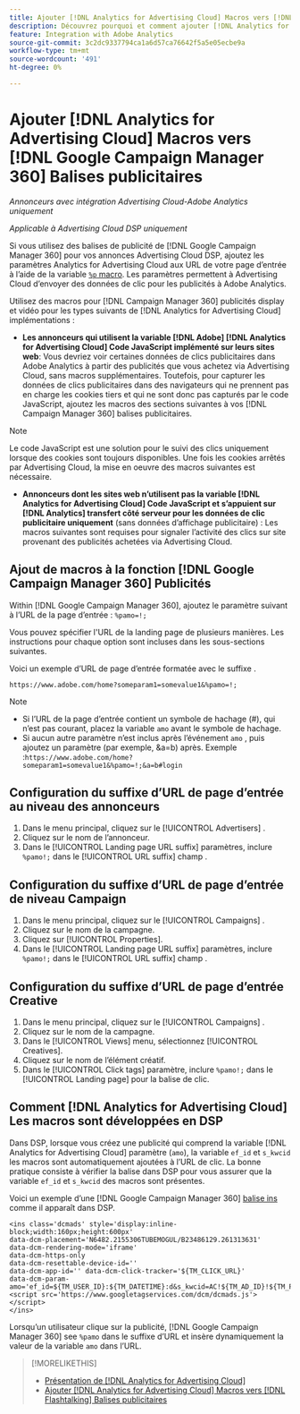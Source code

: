 ```yaml
---
title: Ajouter [!DNL Analytics for Advertising Cloud] Macros vers [!DNL Google Campaign Manager 360] Balises publicitaires
description: Découvrez pourquoi et comment ajouter [!DNL Analytics for Advertising Cloud] des macros à [!DNL Google Campaign Manager 360] balises publicitaires
feature: Integration with Adobe Analytics
source-git-commit: 3c2dc9337794ca1a6d57ca76642f5a5e05ecbe9a
workflow-type: tm+mt
source-wordcount: '491'
ht-degree: 0%

---
```


# Ajouter [!DNL Analytics for Advertising Cloud] Macros vers [!DNL Google Campaign Manager 360] Balises publicitaires

*Annonceurs avec intégration Advertising Cloud-Adobe Analytics uniquement*

*Applicable à Advertising Cloud DSP uniquement*

Si vous utilisez des balises de publicité de [!DNL Google Campaign Manager 360] pour vos annonces Advertising Cloud DSP, ajoutez les paramètres Analytics for Advertising Cloud aux URL de votre page d’entrée à l’aide de la variable [`%p` macro](https://support.google.com/campaignmanager/table/6096962). Les paramètres permettent à Advertising Cloud d’envoyer des données de clic pour les publicités à Adobe Analytics.

Utilisez des macros pour [!DNL Campaign Manager 360] publicités display et vidéo pour les types suivants de [!DNL Analytics for Advertising Cloud] implémentations :

* **Les annonceurs qui utilisent la variable [!DNL Adobe] [!DNL Analytics for Advertising Cloud] Code JavaScript implémenté sur leurs sites web**: Vous devriez voir certaines données de clics publicitaires dans Adobe Analytics à partir des publicités que vous achetez via Advertising Cloud, sans macros supplémentaires. Toutefois, pour capturer les données de clics publicitaires dans des navigateurs qui ne prennent pas en charge les cookies tiers et qui ne sont donc pas capturés par le code JavaScript, ajoutez les macros des sections suivantes à vos [!DNL Campaign Manager 360] balises publicitaires.

>[!NOTE]
>
>Le code JavaScript est une solution pour le suivi des clics uniquement lorsque des cookies sont toujours disponibles. Une fois les cookies arrêtés par Advertising Cloud, la mise en oeuvre des macros suivantes est nécessaire.

* **Annonceurs dont les sites web n’utilisent pas la variable [!DNL Analytics for Advertising Cloud] Code JavaScript et s’appuient sur [!DNL Analytics] transfert côté serveur pour les données de clic publicitaire uniquement** (sans données d’affichage publicitaire) : Les macros suivantes sont requises pour signaler l’activité des clics sur site provenant des publicités achetées via Advertising Cloud.

## Ajout de macros à la fonction [!DNL Google Campaign Manager 360] Publicités

Within [!DNL Google Campaign Manager 360], ajoutez le paramètre suivant à l’URL de la page d’entrée : `%pamo=!;`

Vous pouvez spécifier l&#39;URL de la landing page de plusieurs manières. Les instructions pour chaque option sont incluses dans les sous-sections suivantes.

Voici un exemple d’URL de page d’entrée formatée avec le suffixe .

```
https://www.adobe.com/home?someparam1=somevalue1&%pamo=!;
```

>[!NOTE]
>
>
>* Si l’URL de la page d’entrée contient un symbole de hachage (#), qui n’est pas courant, placez la variable `amo` avant le symbole de hachage.
>* Si aucun autre paramètre n’est inclus après l’événement `amo` , puis ajoutez un paramètre (par exemple, &amp;a=b) après. Exemple :`https://www.adobe.com/home?someparam1=somevalue1&%pamo=!;&a=b#login`


## Configuration du suffixe d’URL de page d’entrée au niveau des annonceurs

1. Dans le menu principal, cliquez sur le [!UICONTROL Advertisers] .
1. Cliquez sur le nom de l’annonceur.
1. Dans le [!UICONTROL Landing page URL suffix] paramètres, inclure `%pamo!;` dans le [!UICONTROL URL suffix] champ .

## Configuration du suffixe d’URL de page d’entrée de niveau Campaign

1. Dans le menu principal, cliquez sur le [!UICONTROL Campaigns] .
1. Cliquez sur le nom de la campagne.
1. Cliquez sur [!UICONTROL Properties].
1. Dans le [!UICONTROL Landing page URL suffix] paramètres, inclure `%pamo!;` dans le [!UICONTROL URL suffix] champ .

## Configuration du suffixe d’URL de page d’entrée Creative

1. Dans le menu principal, cliquez sur le [!UICONTROL Campaigns] .
1. Cliquez sur le nom de la campagne.
1. Dans le [!UICONTROL Views] menu, sélectionnez [!UICONTROL Creatives].
1. Cliquez sur le nom de l’élément créatif.
1. Dans le [!UICONTROL Click tags] paramètre, inclure `%pamo!;` dans le [!UICONTROL Landing page] pour la balise de clic.

## Comment [!DNL Analytics for Advertising Cloud] Les macros sont développées en DSP

Dans DSP, lorsque vous créez une publicité qui comprend la variable [!DNL Analytics for Advertising Cloud] paramètre (`amo`), la variable `ef_id` et `s_kwcid` les macros sont automatiquement ajoutées à l’URL de clic. La bonne pratique consiste à vérifier la balise dans DSP pour vous assurer que la variable `ef_id` et `s_kwcid` des macros sont présentes.

Voici un exemple d’une [!DNL Google Campaign Manager 360] [balise ins](https://support.google.com/campaignmanager/answer/6080468) comme il apparaît dans DSP.

```
<ins class='dcmads' style='display:inline-block;width:160px;height:600px'
data-dcm-placement='N6482.2155306TUBEMOGUL/B23486129.261313631'
data-dcm-rendering-mode='iframe'
data-dcm-https-only
data-dcm-resettable-device-id=''
data-dcm-app-id='' data-dcm-click-tracker='${TM_CLICK_URL}'
data-dcm-param-amo='ef_id=${TM_USER_ID}:${TM_DATETIME}:d&s_kwcid=AC!${TM_AD_ID}!${TM_PLACEMENT_ID}'>
<script src='https://www.googletagservices.com/dcm/dcmads.js'></script>
</ins>
```

Lorsqu’un utilisateur clique sur la publicité, [!DNL Google Campaign Manager 360] see `%pamo` dans le suffixe d’URL et insère dynamiquement la valeur de la variable `amo` dans l’URL.


>[!MORELIKETHIS]
>
>* [Présentation de [!DNL Analytics for Advertising Cloud]](overview.md)
>* [Ajouter [!DNL Analytics for Advertising Cloud] Macros vers [!DNL Flashtalking] Balises publicitaires](macros-flashtalking.md)

